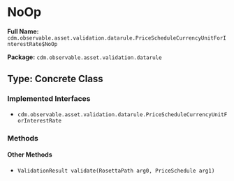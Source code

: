 # NoOp

**Full Name:** `cdm.observable.asset.validation.datarule.PriceScheduleCurrencyUnitForInterestRate$NoOp`

**Package:** `cdm.observable.asset.validation.datarule`

## Type: Concrete Class

### Implemented Interfaces

- `cdm.observable.asset.validation.datarule.PriceScheduleCurrencyUnitForInterestRate`

### Methods

#### Other Methods

- `ValidationResult validate(RosettaPath arg0, PriceSchedule arg1)`

